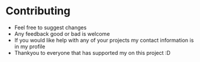 # Contributing
- Feel free to suggest changes 
- Any feedback good or bad is welcome
- If you would like help with any of your projects my contact information is in my profile
- Thankyou to everyone that has supported my on this project :D
